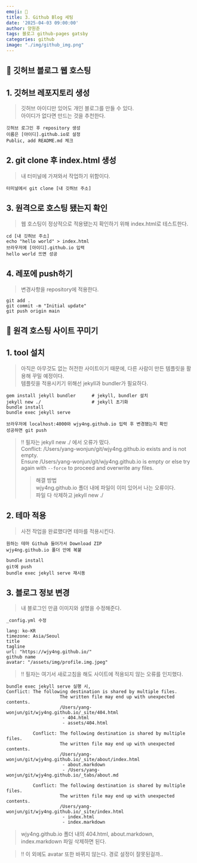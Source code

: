 ```yaml
---
emoji: 📝
title: 3. Github Blog 세팅
date: '2025-04-03 09:00:00'
author: 양원준
tags: 블로그 github-pages gatsby
categories: github
image: "./img/github_img.png"
---
```


## 📌 깃허브 블로그 웹 호스팅
## 1. 깃허브 레포지토리 생성
> 깃허브 아이디만 있어도 개인 블로그를 만들 수 있다.\
아이디가 없다면 만드는 것을 추천한다.

```
깃허브 로그인 후 repository 생성
이름은 [아이디].github.io로 설정
Public, add README.md 체크
```

## 2. git clone 후 index.html 생성
> 내 터미널에 가져와서 작업하기 위함이다.

```
터미널에서 git clone [내 깃허브 주소]
```

## 3. 원격으로 호스팅 됐는지 확인
> 웹 호스팅이 정상적으로 적용됐는지 확인하기 위해 index.html로 테스트한다.

```
cd [내 깃허브 주소]
echo "hello world" > index.html
브라우저에 [아이디].github.io 입력
hello world 뜨면 성공
```

## 4. 레포에 push하기
> 변경사항을 repository에 적용한다.

```
git add .
git commit -m "Initial update"
git push origin main
```

## 📌 원격 호스팅 사이트 꾸미기
## 1. tool 설치
> 아직은 아무것도 없는 허전한 사이트이기 때문에, 다른 사람이 만든 템플릿을 활용해 꾸밀 예정이다.\
템플릿을 적용시키기 위해선 jekyll과 bundler가 필요하다.

```
gem install jekyll bundler      # jekyll, bundler 설치
jekyll new ./                   # jekyll 초기화
bundle install
bundle exec jekyll serve

브라우저에 localhost:4000와 wjy4ng.github.io 입력 후 변경됐는지 확인
성공하면 git push
```
> ‼️ 필자는 jekyll new ./ 에서 오류가 떴다.\
Conflict: /Users/yang-wonjun/git/wjy4ng.github.io exists and is not empty.\
Ensure /Users/yang-wonjun/git/wjy4ng.github.io is empty or else try again with `--force` to proceed and overwrite any files.
>> 해결 방법\
wjy4ng.github.io 폴더 내에 파일이 이미 있어서 나는 오류이다.\
파일 다 삭제하고 jekyll new ./


## 2. 테마 적용
> 사전 작업을 완료했다면 테마를 적용시킨다.

```
원하는 테마 Github 들어가서 Download ZIP
wjy4ng.github.io 폴더 안에 복붙

bundle install
git에 push
bundle exec jekyll serve 재시동
```

## 3. 블로그 정보 변경
> 내 블로그인 만큼 이미지와 설명을 수정해준다.

```
_config.yml 수정

lang: ko-KR
timezone: Asia/Seoul
title
tagline
url: "https://wjy4ng.github.io/"
github name
avatar: "/assets/img/profile.img.jpeg"
```
> ‼️ 필자는 여기서 새로고침을 해도 사이트에 적용되지 않는 오류를 인지했다.

```
bundle exec jekyll serve 실행 시,
Conflict: The following destination is shared by multiple files.
                    The written file may end up with unexpected contents.
                    /Users/yang-wonjun/git/wjy4ng.github.io/_site/404.html
                     - 404.html
                     - assets/404.html
                    
          Conflict: The following destination is shared by multiple files.
                    The written file may end up with unexpected contents.
                    /Users/yang-wonjun/git/wjy4ng.github.io/_site/about/index.html
                     - about.markdown
                     - /Users/yang-wonjun/git/wjy4ng.github.io/_tabs/about.md
                    
          Conflict: The following destination is shared by multiple files.
                    The written file may end up with unexpected contents.
                    /Users/yang-wonjun/git/wjy4ng.github.io/_site/index.html
                     - index.html
                     - index.markdown
```
> wjy4ng.github.io 폴더 내의 404.html, about.markdown, index.markdown 파일 삭제하면 된다.

> ‼️ 이 외에도 avatar 또한 바뀌지 않는다. 경로 설정이 잘못된걸까..

```toc
```
